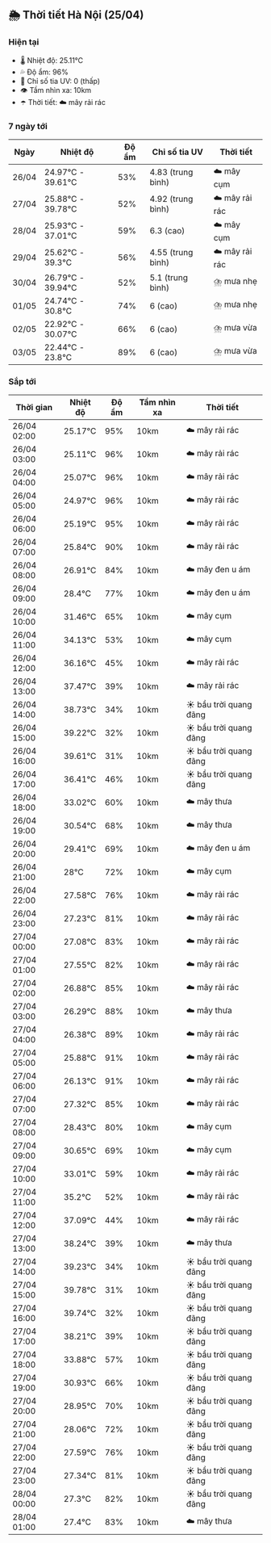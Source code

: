 ## 🌦️ Thời tiết Hà Nội (25/04)

### Hiện tại

- 🌡️ Nhiệt độ: 25.11℃
- 💦 Độ ẩm: 96%
- 🌟 Chỉ số tia UV: 0 (thấp)
- 👁️ Tầm nhìn xa: 10km
- ☂️ Thời tiết: ☁️ mây rải rác

### 7 ngày tới

| Ngày | Nhiệt độ | Độ ẩm | Chỉ số tia UV | Thời tiết |
| --- | --- | --- | --- | --- |
| 26/04 | 24.97℃ - 39.61℃ | 53% | 4.83 (trung bình) | ☁️ mây cụm |
| 27/04 | 25.88℃ - 39.78℃ | 52% | 4.92 (trung bình) | ☁️ mây rải rác |
| 28/04 | 25.93℃ - 37.01℃ | 59% | 6.3 (cao) | ☁️ mây cụm |
| 29/04 | 25.62℃ - 39.3℃ | 56% | 4.55 (trung bình) | ☁️ mây rải rác |
| 30/04 | 26.79℃ - 39.94℃ | 52% | 5.1 (trung bình) | ⛈️ mưa nhẹ |
| 01/05 | 24.74℃ - 30.8℃ | 74% | 6 (cao) | ⛈️ mưa nhẹ |
| 02/05 | 22.92℃ - 30.07℃ | 66% | 6 (cao) | ⛈️ mưa vừa |
| 03/05 | 22.44℃ - 23.8℃ | 89% | 6 (cao) | ⛈️ mưa vừa |

### Sắp tới

| Thời gian | Nhiệt độ | Độ ẩm | Tầm nhìn xa | Thời tiết |
| --- | --- | --- | --- | --- |
| 26/04 02:00 | 25.17℃ | 95% | 10km | ☁️ mây rải rác |
| 26/04 03:00 | 25.11℃ | 96% | 10km | ☁️ mây rải rác |
| 26/04 04:00 | 25.07℃ | 96% | 10km | ☁️ mây rải rác |
| 26/04 05:00 | 24.97℃ | 96% | 10km | ☁️ mây rải rác |
| 26/04 06:00 | 25.19℃ | 95% | 10km | ☁️ mây rải rác |
| 26/04 07:00 | 25.84℃ | 90% | 10km | ☁️ mây rải rác |
| 26/04 08:00 | 26.91℃ | 84% | 10km | ☁️ mây đen u ám |
| 26/04 09:00 | 28.4℃ | 77% | 10km | ☁️ mây đen u ám |
| 26/04 10:00 | 31.46℃ | 65% | 10km | ☁️ mây cụm |
| 26/04 11:00 | 34.13℃ | 53% | 10km | ☁️ mây cụm |
| 26/04 12:00 | 36.16℃ | 45% | 10km | ☁️ mây rải rác |
| 26/04 13:00 | 37.47℃ | 39% | 10km | ☁️ mây rải rác |
| 26/04 14:00 | 38.73℃ | 34% | 10km | ☀️ bầu trời quang đãng |
| 26/04 15:00 | 39.22℃ | 32% | 10km | ☀️ bầu trời quang đãng |
| 26/04 16:00 | 39.61℃ | 31% | 10km | ☀️ bầu trời quang đãng |
| 26/04 17:00 | 36.41℃ | 46% | 10km | ☀️ bầu trời quang đãng |
| 26/04 18:00 | 33.02℃ | 60% | 10km | ☁️ mây thưa |
| 26/04 19:00 | 30.54℃ | 68% | 10km | ☁️ mây thưa |
| 26/04 20:00 | 29.41℃ | 69% | 10km | ☁️ mây đen u ám |
| 26/04 21:00 | 28℃ | 72% | 10km | ☁️ mây cụm |
| 26/04 22:00 | 27.58℃ | 76% | 10km | ☁️ mây rải rác |
| 26/04 23:00 | 27.23℃ | 81% | 10km | ☁️ mây rải rác |
| 27/04 00:00 | 27.08℃ | 83% | 10km | ☁️ mây rải rác |
| 27/04 01:00 | 27.55℃ | 82% | 10km | ☁️ mây rải rác |
| 27/04 02:00 | 26.88℃ | 85% | 10km | ☁️ mây rải rác |
| 27/04 03:00 | 26.29℃ | 88% | 10km | ☁️ mây thưa |
| 27/04 04:00 | 26.38℃ | 89% | 10km | ☁️ mây rải rác |
| 27/04 05:00 | 25.88℃ | 91% | 10km | ☁️ mây rải rác |
| 27/04 06:00 | 26.13℃ | 91% | 10km | ☁️ mây rải rác |
| 27/04 07:00 | 27.32℃ | 85% | 10km | ☁️ mây rải rác |
| 27/04 08:00 | 28.43℃ | 80% | 10km | ☁️ mây cụm |
| 27/04 09:00 | 30.65℃ | 69% | 10km | ☁️ mây cụm |
| 27/04 10:00 | 33.01℃ | 59% | 10km | ☁️ mây rải rác |
| 27/04 11:00 | 35.2℃ | 52% | 10km | ☁️ mây rải rác |
| 27/04 12:00 | 37.09℃ | 44% | 10km | ☁️ mây rải rác |
| 27/04 13:00 | 38.24℃ | 39% | 10km | ☁️ mây thưa |
| 27/04 14:00 | 39.23℃ | 34% | 10km | ☀️ bầu trời quang đãng |
| 27/04 15:00 | 39.78℃ | 31% | 10km | ☀️ bầu trời quang đãng |
| 27/04 16:00 | 39.74℃ | 32% | 10km | ☀️ bầu trời quang đãng |
| 27/04 17:00 | 38.21℃ | 39% | 10km | ☀️ bầu trời quang đãng |
| 27/04 18:00 | 33.88℃ | 57% | 10km | ☀️ bầu trời quang đãng |
| 27/04 19:00 | 30.93℃ | 66% | 10km | ☀️ bầu trời quang đãng |
| 27/04 20:00 | 28.95℃ | 70% | 10km | ☀️ bầu trời quang đãng |
| 27/04 21:00 | 28.06℃ | 72% | 10km | ☀️ bầu trời quang đãng |
| 27/04 22:00 | 27.59℃ | 76% | 10km | ☀️ bầu trời quang đãng |
| 27/04 23:00 | 27.34℃ | 81% | 10km | ☀️ bầu trời quang đãng |
| 28/04 00:00 | 27.3℃ | 82% | 10km | ☀️ bầu trời quang đãng |
| 28/04 01:00 | 27.4℃ | 83% | 10km | ☁️ mây thưa |
